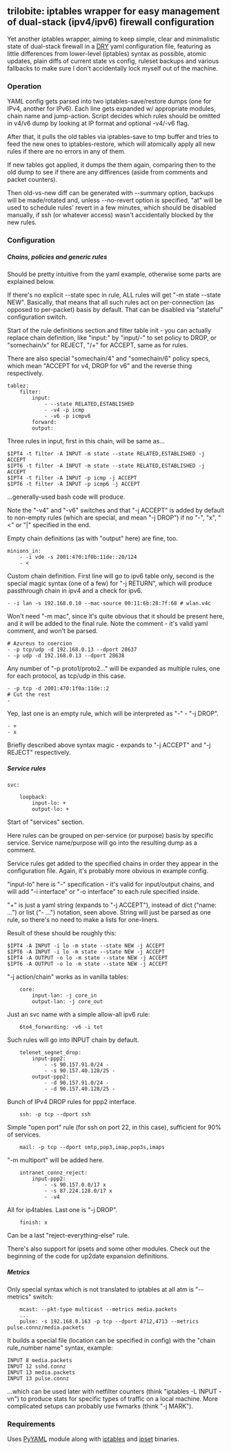 trilobite: iptables wrapper for easy management of dual-stack (ipv4/ipv6) firewall configuration
--------------------

Yet another iptables wrapper, aiming to keep simple, clear and minimalistic
state of dual-stack firewall in a
[DRY](https://en.wikipedia.org/wiki/Don%27t_repeat_yourself) yaml configuration
file, featuring as little differences from lower-level (iptables) syntax as
possible, atomic updates, plain diffs of current state vs config, ruleset
backups and various fallbacks to make sure I don't accidentally lock myself out
of the machine.


### Operation

YAML config gets parsed into two iptables-save/restore dumps (one for IPv4,
another for IPv6). Each line gets expanded w/ appropriate modules, chain name
and jump-action. Script decides which rules should be omitted in v4/v6 dump by
looking at IP format and optional -v4/-v6 flag.

After that, it pulls the old tables via iptables-save to tmp buffer and tries to
feed the new ones to iptables-restore, which will atomically apply all new rules
if there are no errors in any of them.

If new tables got applied, it dumps the them again, comparing then to the old
dump to see if there are any diffirences (aside from comments and packet
counters).

Then old-vs-new diff can be generated with --summary option, backups will be
made/rotated and, unless --no-revert option is specified, "at" will be used to
schedule rules' revert in a few minutes, which should be disabled manually, if
ssh (or whatever access) wasn't accidentally blocked by the new rules.



### Configuration


##### Chains, policies and generic rules

Should be pretty intuitive from the yaml example, otherwise some parts are
explained below.

If there's no explicit --state spec in rule, ALL rules will get "-m state
--state NEW". Basically, that means that all such rules act on per-connection
(as opposed to per-packet) basis by default.
That can be disabled via "stateful" configuration switch.

Start of the rule definitions section and filter table init - you can actually
replace chain definition, like "input:" by "input/-" to set policy to DROP, or
"somechain/x" for REJECT, "/+" for ACCEPT, same as for rules.

There are also special "somechain/4" and "somechain/6" policy specs, which mean
"ACCEPT for v4, DROP for v6" and the reverse thing respectively.

	tablez:
		filter:
			input:
				- --state RELATED,ESTABLISHED
				- -v4 -p icmp
				- -v6 -p icmpv6
			forward:
			output:

Three rules in input, first in this chain, will be same as...

	$IPT4 -t filter -A INPUT -m state --state RELATED,ESTABLISHED -j ACCEPT
	$IPT6 -t filter -A INPUT -m state --state RELATED,ESTABLISHED -j ACCEPT
	$IPT4 -t filter -A INPUT -p icmp -j ACCEPT
	$IPT6 -t filter -A INPUT -p icmp6 -j ACCEPT

...generally-used bash code will produce.

Note the "-v4" and "-v6" switches and that "-j ACCEPT" is added by default to
non-empty rules (which are special, and mean "-j DROP") if no "-", "x", "<" or
"|" specified in the end.

Empty chain definitions (as with "output" here) are fine, too.

	minions_in:
		- -i vde -s 2001:470:1f0b:11de::20/124
		- <

Custom chain definition. First line will go to ipv6 table only, second is the
special magic syntax (one of a few) for "-j RETURN", which will produce
passthrough chain in ipv4 and a check for ipv6.

	- -i lan -s 192.168.0.10 --mac-source 00:11:6b:28:7f:68 # wlan.v4c

Won't need "-m mac", since it's quite obvious that it should be present here,
and it will be added to the final rule. Note the comment - it's valid yaml
comment, and won't be parsed.

	# Azureus to coercion
	- -p tcp/udp -d 192.168.0.13 --dport 28637
	- -p udp -d 192.168.0.13 --dport 28638

Any number of "-p proto1/proto2..." will be expanded as multiple rules, one for
each protocol, as tcp/udp in this case.

	- -p tcp -d 2001:470:1f0a:11de::2
	# Cut the rest
	-

Yep, last one is an empty rule, which will be interpreted as "-" - "-j DROP".

	- +
	- x

Briefly described above syntax magic - expands to "-j ACCEPT" and "-j REJECT"
respectively.


##### Service rules

	svc:

		loopback:
			input-lo: +
			output-lo: +

Start of "services" section.

Here rules can be grouped on per-service (or purpose) basis by specific
service. Service name/purpose will go into the resulting dump as a comment.

Service rules get added to the specified chains in order they appear in the
configuration file. Again, it's probably more obvious in example config.

"input-lo" here is "<chain>-<interface>" specification - it's valid for
input/output chains, and will add "-i interface" or "-o interface" to each rule
specified inside.

"+" is just a yaml string (expands to "-j ACCEPT"), instead of dict ("name:
...") or list ("- ...") notation, seen above.
String will just be parsed as one rule, so there's no need to make a lists for
one-liners.

Result of these should be roughly this:

	$IPT4 -A INPUT -i lo -m state --state NEW -j ACCEPT
	$IPT6 -A INPUT -i lo -m state --state NEW -j ACCEPT
	$IPT4 -A OUTPUT -o lo -m state --state NEW -j ACCEPT
	$IPT6 -A OUTPUT -o lo -m state --state NEW -j ACCEPT

"-j action/chain" works as in vanilla tables:

		core:
			input-lan: -j core_in
			output-lan: -j core_out

Just an svc name with a simple allow-all ipv6 rule:

		6to4_forwarding: -v6 -i tot

Such rules will go into INPUT chain by default.

		telenet_segnet_drop:
			input-ppp2:
				- -s 90.157.91.0/24 -
				- -s 90.157.40.128/25 -
			output-ppp2:
				- -d 90.157.91.0/24 -
				- -d 90.157.40.128/25 -

Bunch of IPv4 DROP rules for ppp2 interface.

		ssh: -p tcp --dport ssh

Simple "open port" rule (for ssh on port 22, in this case), sufficient for 90%
of services.

		mail: -p tcp --dport smtp,pop3,imap,pop3s,imaps

"-m multiport" will be added here.

		intranet_connz_reject:
			input-ppp2:
				- -s 90.157.0.0/17 x
				- -s 87.224.128.0/17 x
				- -v4

All for ip4tables. Last one is "-j DROP".

		finish: x

Can be a last "reject-everything-else" rule.

There's also support for ipsets and some other modules. Check out the beginning
of the code for up2date expansion definitions.


##### Metrics

Only special syntax which is not translated to iptables at all atm is
"--metrics" switch:

		mcast: --pkt-type multicast --metrics media.packets
		...
		pulse: -s 192.168.0.163 -p tcp --dport 4712,4713 --metrics pulse.connz/media.packets

It builds a special file (location can be specified in config) with the "chain
rule_number name" syntax, example:

	INPUT 8 media.packets
	INPUT 12 sshd.connz
	INPUT 13 media.packets
	INPUT 13 pulse.connz

...which can be used later with netfilter counters (think "iptables -L INPUT
-vn") to produce stats for specific types of traffic on a local machine.
More complicated setups can probably use fwmarks (think "-j MARK").


### Requirements

Uses [PyYAML](http://pyyaml.org/wiki/PyYAML) module along with
[iptables](http://www.netfilter.org/) and [ipset](http://ipset.netfilter.org/)
binaries.
